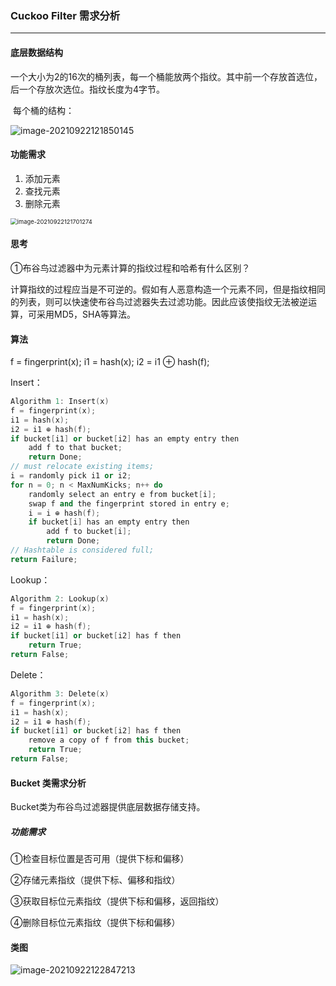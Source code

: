 ### Cuckoo Filter 需求分析

---------------------

#### 底层数据结构

​	一个大小为2的16次的桶列表，每一个桶能放两个指纹。其中前一个存放首选位，后一个存放次选位。指纹长度为4字节。

​	每个桶的结构：

![image-20210922121850145](https://flaggyellows-bucket-for-typora.oss-cn-shanghai.aliyuncs.com/img/typora/image-20210922121850145.png)

#### 功能需求

1. 添加元素
2. 查找元素
3. 删除元素

<img src="https://flaggyellows-bucket-for-typora.oss-cn-shanghai.aliyuncs.com/img/typora/image-20210922121701274.png" alt="image-20210922121701274" style="zoom:67%;" />

#### 思考

①布谷鸟过滤器中为元素计算的指纹过程和哈希有什么区别？

计算指纹的过程应当是不可逆的。假如有人恶意构造一个元素不同，但是指纹相同的列表，则可以快速使布谷鸟过滤器失去过滤功能。因此应该使指纹无法被逆运算，可采用MD5，SHA等算法。

#### 算法

f = fingerprint(x);
i1 = hash(x);
i2 = i1 ⊕ hash(f);

Insert：

```c++
Algorithm 1: Insert(x)
f = fingerprint(x);
i1 = hash(x);
i2 = i1 ⊕ hash(f);
if bucket[i1] or bucket[i2] has an empty entry then
	add f to that bucket;
	return Done;
// must relocate existing items;
i = randomly pick i1 or i2;
for n = 0; n < MaxNumKicks; n++ do
	randomly select an entry e from bucket[i];
	swap f and the fingerprint stored in entry e;
	i = i ⊕ hash(f);
	if bucket[i] has an empty entry then
		add f to bucket[i];
		return Done;
// Hashtable is considered full;
return Failure;
```

Lookup：

```c++
Algorithm 2: Lookup(x)
f = fingerprint(x);
i1 = hash(x);
i2 = i1 ⊕ hash(f);
if bucket[i1] or bucket[i2] has f then
	return True;
return False; 
```

Delete：

```c++
Algorithm 3: Delete(x)
f = fingerprint(x);
i1 = hash(x);
i2 = i1 ⊕ hash(f);
if bucket[i1] or bucket[i2] has f then
	remove a copy of f from this bucket;
	return True;
return False;
```

#### Bucket 类需求分析

Bucket类为布谷鸟过滤器提供底层数据存储支持。

##### 功能需求

①检查目标位置是否可用（提供下标和偏移）

②存储元素指纹（提供下标、偏移和指纹）

③获取目标位元素指纹（提供下标和偏移，返回指纹）

④删除目标位元素指纹（提供下标和偏移）

#### 类图

![image-20210922122847213](https://flaggyellows-bucket-for-typora.oss-cn-shanghai.aliyuncs.com/img/typora/image-20210922122847213.png)
